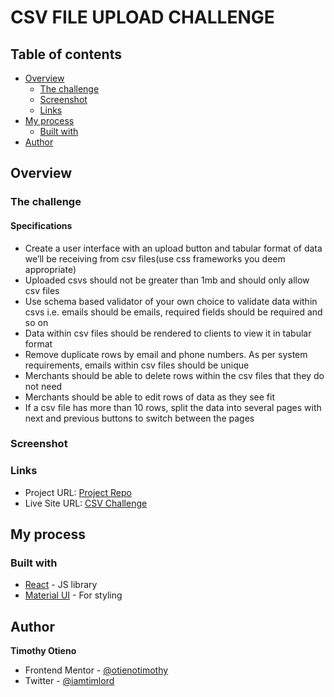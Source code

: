 # CSV FILE UPLOAD CHALLENGE


## Table of contents

- [Overview](#overview)
  - [The challenge](#the-challenge)
  - [Screenshot](#screenshot)
  - [Links](#links)
- [My process](#my-process)
  - [Built with](#built-with)
- [Author](#author)


## Overview

### The challenge

#### Specifications

- Create a user interface with an upload button and tabular format of data we’ll be receiving from csv files(use css frameworks you deem appropriate)
- Uploaded csvs should not be greater than 1mb and should only allow csv files
- Use schema based validator of your own choice to validate data within csvs i.e. emails should be emails, required fields should be required and so on
- Data within csv files should be rendered to clients to view it in tabular format
- Remove duplicate rows by email and phone numbers. As per system requirements, emails within csv files should be unique
- Merchants should be able to delete rows within the csv files that they do not need
- Merchants should be able to edit rows of data as they see fit
- If a csv file has more than 10 rows, split the data into several pages with next and previous buttons to switch between the pages


### Screenshot


### Links

- Project URL: [Project Repo](https://github.com/otienotimothy/kudobuzz-challenge.git)
- Live Site URL: [CSV Challenge](https://savannah-challenge.netlify.app/)

## My process

### Built with

- [React](https://reactjs.org/) - JS library
- [Material UI](https://mui.com/) - For styling


## Author

**Timothy Otieno**
- Frontend Mentor - [@otienotimothy](https://www.frontendmentor.io/profile/otienotimothy)
- Twitter - [@iamtimlord](https://twitter.com/iamtimlord)

